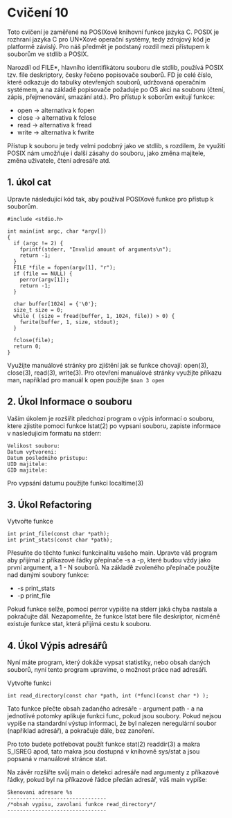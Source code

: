 # Cvičení 10

Toto cvičení je zaměřené na POSIXové knihovní funkce jazyka C.
POSIX je rozhraní jazyka C pro UN*Xové operační systémy, tedy zdrojový kód je platformě závislý.
Pro náš předmět je podstaný rozdíl mezi přístupem k souborům ve stdlib a POSIX. 

Narozdíl od FILE*, hlavního identifikátoru souboru dle stdlib, používá POSIX tzv. file deskriptory,
česky řečeno popisovače souborů. FD je celé číslo, které odkazuje do tabulky otevřených souborů, udržovaná operačním systémem, a na základě popisovače požaduje po OS akci na souboru (čtení, zápis, přejmenování, smazání atd.).
Pro přístup k soborům exitují funkce:
* open -> alternativa k fopen
* close -> alternativa k fclose
* read -> alternativa k fread
* write -> alternativa k fwrite

Přístup k souboru je tedy velmi podobný jako ve stdlib, s rozdílem, že využití POSIX nám umožňuje i další zásahy do souboru, jako změna majitele, změna uživatele, čtení adresáře atd.

## 1. úkol cat
Upravte následující kód tak, aby používal POSIXové funkce pro přístup k souborům.

```{C}
#include <stdio.h>

int main(int argc, char *argv[])
{
  if (argc != 2) {
    fprintf(stderr, "Invalid amount of arguments\n");
    return -1;
  }
  FILE *file = fopen(argv[1], "r");
  if (file == NULL) {
    perror(argv[1]);
    return -1;
  }
  
  char buffer[1024] = {'\0'};
  size_t size = 0;
  while ( (size = fread(buffer, 1, 1024, file)) > 0) {
    fwrite(buffer, 1, size, stdout);
  }
  
  fclose(file);
  return 0;
}
```
Využijte manuálové stránky pro zjištění jak se funkce chovají:
open(3), close(3), read(3), write(3). 
Pro otevření manuálové stránky využijte příkazu man, například pro manuál k open použijte
```$man 3 open```

## 2. Úkol Informace o souboru
Vaším úkolem je rozšířit předchozí program o výpis informací o souboru, ktere zjistite pomoci funkce lstat(2)
po vypsani souboru, zapiste informace v nasledujicim formatu na stderr:
```
Velikost souboru: 
Datum vytvoreni:
Datum posledniho pristupu:
UID majitele:
GID majitele:
```
Pro vypsání datumu použijte funkci localtime(3)

## 3. Úkol Refactoring
Vytvořte funkce
```
int print_file(const char *path);
int print_stats(const char *path);
```
Přesuňte do těchto funkcí funkcinalitu vašeho main.
Upravte váš program aby přijímal z příkazové řádky přepínače -s a -p, které budou vždy jako první argument, a 1 - N souborů.
Na základě zvoleného přepínače použijte nad danými soubory funkce:
* -s print_stats
* -p print_file

Pokud funkce selže, pomocí perror vypište na stderr jaká chyba nastala a pokračujte dál. Nezapomeňte, že funkce lstat bere file deskriptor, nicméně existuje funkce stat, která přijímá cestu k souboru.

## 4. Úkol Výpis adresářů
Nyní máte program, který dokáže vypsat statistiky, nebo obsah daných souborů, nyní tento program upravíme, o možnost práce nad adresáři.

Vytvořte funkci
```
int read_directory(const char *path, int (*func)(const char *) );
```
Tato funkce přečte obsah zadaného adresáře - argument path - a na jednotlivé potomky aplikuje funkci func, pokud jsou soubory.
Pokud nejsou vypíše na standardní výstup informaci, že byl nalezen neregulární soubor (například adresář), a pokračuje dále, bez zanoření.

Pro toto budete potřebovat použít funkce stat(2) readdir(3) a makra S_ISREG apod, tato makra jsou dostupná v knihovně sys/stat a jsou popsaná v manuálové stránce stat.

Na závěr rozšiřte svůj main o detekci adresáře nad argumenty z příkazové řádky, pokud byl na příkazové řádce předán adresář, váš main vypíše:
```
Skenovani adresare %s
--------------------------------
/*obsah vypisu, zavolani funkce read_directory*/
--------------------------------
```
